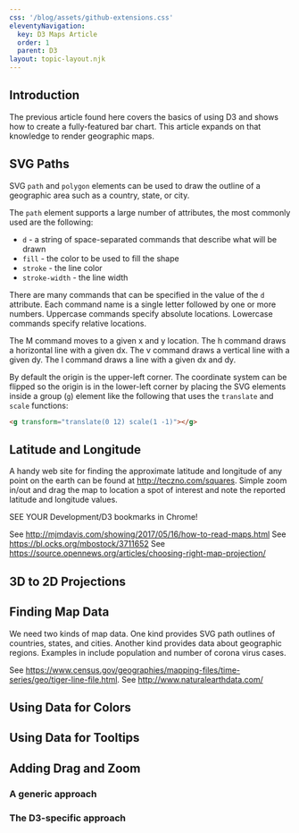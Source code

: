 ```yaml
---
css: '/blog/assets/github-extensions.css'
eleventyNavigation:
  key: D3 Maps Article
  order: 1
  parent: D3
layout: topic-layout.njk
---
```


## Introduction

The previous article found here covers the basics of using D3
and shows how to create a fully-featured bar chart.
This article expands on that knowledge to render geographic maps.

## SVG Paths

SVG `path` and `polygon` elements can be used to draw
the outline of a geographic area such as a country, state, or city.

The `path` element supports a large number of attributes,
the most commonly used are the following:

- `d` - a string of space-separated commands that describe what will be drawn
- `fill` - the color to be used to fill the shape
- `stroke` - the line color
- `stroke-width` - the line width

There are many commands that can be specified in the value of the `d` attribute.
Each command name is a single letter followed by one or more numbers.
Uppercase commands specify absolute locations.
Lowercase commands specify relative locations.

The M command moves to a given x and y location.
The h command draws a horizontal line with a given dx.
The v command draws a vertical line with a given dy.
The l command draws a line with a given dx and dy.

By default the origin is the upper-left corner.
The coordinate system can be flipped so the origin is in the lower-left corner
by placing the SVG elements inside a group (`g`) element like the following
that uses the `translate` and `scale` functions:

```html
<g transform="translate(0 12) scale(1 -1)"></g>
```

## Latitude and Longitude

A handy web site for finding the approximate latitude and longitude
of any point on the earth can be found at <http://teczno.com/squares>.
Simple zoom in/out and drag the map to location a spot of interest
and note the reported latitude and longitude values.

SEE YOUR Development/D3 bookmarks in Chrome!

See http://mjmdavis.com/showing/2017/05/16/how-to-read-maps.html
See https://bl.ocks.org/mbostock/3711652
See https://source.opennews.org/articles/choosing-right-map-projection/

## 3D to 2D Projections

## Finding Map Data

We need two kinds of map data.
One kind provides SVG path outlines of countries, states, and cities.
Another kind provides data about geographic regions.
Examples in include population and number of corona virus cases.

See https://www.census.gov/geographies/mapping-files/time-series/geo/tiger-line-file.html.
See http://www.naturalearthdata.com/

## Using Data for Colors

## Using Data for Tooltips

## Adding Drag and Zoom

### A generic approach

### The D3-specific approach
